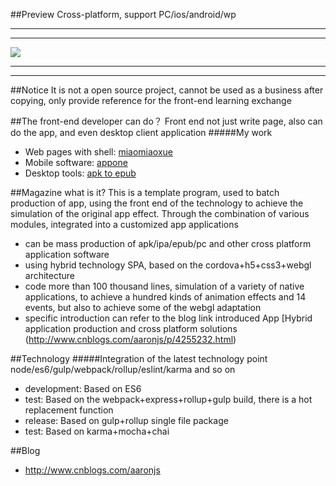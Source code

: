 
##Preview
Cross-platform, support PC/ios/android/wp
*************
*************
![](http://files.cnblogs.com/files/aaronjs/1111.gif)  
*************
*************

##Notice
It is not a open source project, cannot be used as a business after copying, only provide reference for the front-end learning exchange

##The front-end developer can do？
Front end not just write page, also can do the app, and even desktop client application
#####My work
* Web pages with shell: [miaomiaoxue](http://www.miaomiaoxue.com/)
* Mobile software: [appone](http://www.appone.cn/)
* Desktop tools: [apk to epub](http://www.cnblogs.com/aaronjs/p/4912316.html)


##Magazine what is it?
This is a template program, used to batch production of app, using the front end of the technology to achieve the simulation of the original app effect. Through the combination of various modules, integrated into a customized app applications
* can be mass production of apk/ipa/epub/pc and other cross platform application software
* using hybrid technology SPA, based on the cordova+h5+css3+webgl architecture
* code more than 100 thousand lines, simulation of a variety of native applications, to achieve a hundred kinds of animation effects and 14 events, but also to achieve some of the webgl adaptation
* specific introduction can refer to the blog link introduced App [Hybrid application production and cross platform solutions (http://www.cnblogs.com/aaronjs/p/4255232.html)


##Technology
#####Integration of the latest technology point node/es6/gulp/webpack/rollup/eslint/karma and so on
* development: Based on ES6
* test: Based on the webpack+express+rollup+gulp build, there is a hot replacement function
* release: Based on gulp+rollup single file package
* test: Based on karma+mocha+chai

##Blog
* http://www.cnblogs.com/aaronjs


